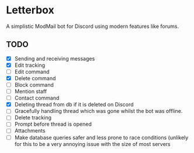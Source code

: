 # Letterbox
A simplistic ModMail bot for Discord using modern features like forums.

## TODO
- [x] Sending and receiving messages
- [x] Edit tracking
- [ ] Edit command
- [x] Delete command
- [ ] Block command
- [ ] Mention staff
- [ ] Contact command
- [x] Deleting thread from db if it is deleted on Discord
- [ ] Gracefully handling thread which was gone whilst the bot was offline.
- [ ] Delete tracking
- [ ] Prompt before thread is opened
- [ ] Attachments
- [ ] Make database queries safer and less prone to race conditions (unlikely for this to be a very annoying issue with the size of most servers